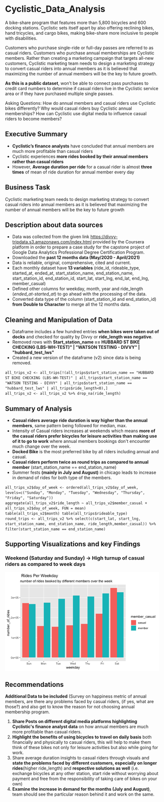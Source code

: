 # Cyclistic_Data_Analysis
A bike-share program that features more than 5,800 bicycles and 600 docking stations. Cyclistic sets itself apart by also offering reclining bikes, hand tricycles, and cargo bikes, making bike-share more inclusive to people with disabilities.

Customers who purchase single-ride or full-day passes are referred to as casual riders. Customers who purchase annual memberships are Cyclistic members.
Rather than creating a marketing campaign that targets all-new customers, Cyclistic marketing team needs to design a marketing strategy to convert casual riders into annual members as it is believed that maximizing the number of annual members will be the key to future growth.

**As this is a public dataset**, won’t be able to connect pass purchases to credit card numbers to determine if casual riders live in the Cyclistic service area or if they have purchased multiple single passes.

Asking Questions:
How do annual members and casual riders use Cyclistic bikes differently?
Why would casual riders buy Cyclistic annual memberships? 
How can Cyclistic use digital media to influence casual riders to become members?

## Executive Summary

* **Cyclistic’s finance analysts** have concluded that annual members are much more profitable than casual riders
* Cyclistic experiences **more rides booked by their annual members rather than casual riders**
* However, **Average duration per ride** for a casual rider is almost **three times** of mean of ride duration for annual member every day

## Business Task

Cyclistic marketing team needs to design marketing strategy to convert casual riders into annual members as it is believed that maximizing the number of annual members will be the key to future growth

## Description about data sources

* Data was collected from the given link <https://divvy-tripdata.s3.amazonaws.com/index.html> provided by the Coursera platform in order to prepare a case study for the capstone project of Google Data Analytics Professional Degree Certification Program.
* Downloaded the **past 12 months data (May/2020 - April/2021)**
* Data is reliable, original, comprehensive, cited and current.
* Each monthly dataset have **13 variables** (ride_id, rideable_type, started_at, ended_at, start_station_name, end_station_name, start_station_id, end_station_id, start_lat, start_lng, end_lat, end_lng, member_casual)
* Defined other columns for weekday, month, year and ride_length (*ended_at-started_at*) to go ahead with the processing of the data.
* Converted data type of the column (start_station_id and end_station_id) **from Double to Character** to merge all the 12 months data.

## Cleaning and Manipulation of Data

* Dataframe includes a few hundred entries **when bikes were taken out of docks** and checked for quality by Divvy or **ride_length was negative**.
* Removed rows with **Start_station_name == HUBBARD ST BIKE CHECKING (LBS-WH-TEST)" | "WATSON TESTING - DIVVY" | "hubbard_test_lws"**
* Created a new version of the dataframe (v2) since data is being removed.

`
all_trips_v2 <- all_trips[!(all_trips$start_station_name == "HUBBARD ST BIKE CHECKING (LBS-WH-TEST)" | all_trips$start_station_name == "WATSON TESTING - DIVVY" | all_trips$start_station_name == "hubbard_test_lws" | all_trips$ride_length<0),]
`</br>
`
all_trips_v2 <- all_trips_v2 %>% drop_na(ride_length)
`

## Summary of Analysis

* **Casual riders average ride duration is way higher than the annual members**, same pattern being followed for median, max.
* Intensity of Casual riders increases at weekends which means **more of the casual riders prefer bicycles for leisure activities than making use of it to go to work** where annual members bookings don't encounter much change over the week.
* **Docked Bike** is the most preferred bike by all riders including annual and casual.
* **Casual riders perform twice as round trips as compared to annual member** (start_station_name == end_station_name)
* Summer fests **(mainly in July and August)** in chicago leads to increase in demand of rides for both type of the members.

`
all_trips_v2$day_of_week <- ordered(all_trips_v2$day_of_week, levels=c("Sunday", "Monday", "Tuesday", "Wednesday", "Thursday", "Friday", "Saturday"))
`</br>
`
aggregate(all_trips_v2$ride_length ~ all_trips_v2$member_casual + all_trips_v2$day_of_week, FUN = mean)
`</br>
`
table(all_trips_v2$month)
table(all_trips$rideable_type)
`</br>
`
round_trips <- all_trips_v2 %>%
  select(c(start_lat, start_lng, start_station_name, end_station_name, ride_length,member_casual)) %>%
  filter(start_station_name == end_station_name)
`
## Supporting Visualizations and key Findings

### **Weekend (Saturday and Sunday)** -> High turnup of casual riders as compared to week days


![](https://github.com/Kartik77/Cyclistic_Data_Analysis/blob/main/Plots/rides_weekday.png?raw=true)

## Recommendations

**Additional Data to be included** (Survey on happiness metric of annual members, are there any problems faced by casual riders, (if yes, what are those?) and also get to know the reason for not choosing annual membership program.

1. **Share Posts on different digital media platforms highlighting Cyclistic's finance analyst data** on how annual members are much more profitable than casual riders.
2. **Highlight the benefits of using bicycles to travel on daily basis** both financially and physically to casual riders, this will help to make them think of these bikes not only for leisure activities but also while going for work.
3. Share average duration insights to casual riders through visuals and **state the problems faced by different customers, especially on longer rides**(higher ride_length) and **respective solutions as well** (i.e. exchange bicycles at any other station, start ride without worrying about payment and free from the responsibility of taking care of bikes on your own)
4. **Examine the increase in demand for the months (July and August)**, team should see the particular reason behind it and work on the same. 
